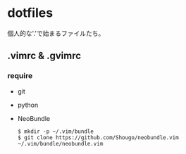 dotfiles
========
個人的な'.'で始まるファイルたち。

.vimrc & .gvimrc
-----------------
### require
* git

* python

* NeoBundle

     ```
     $ mkdir -p ~/.vim/bundle
     $ git clone https://github.com/Shougo/neobundle.vim ~/.vim/bundle/neobundle.vim
     ```

